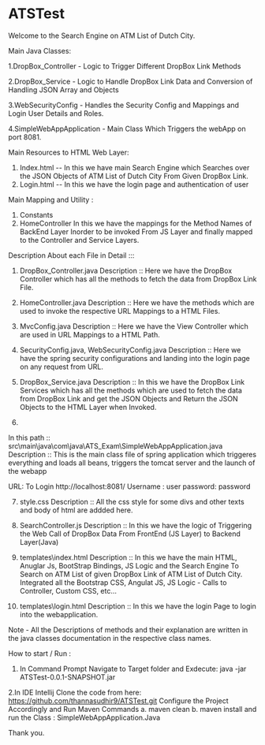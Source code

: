 # ATSTest
Welcome to the Search Engine on ATM List of Dutch City.

Main Java Classes:

1.DropBox_Controller - Logic to Trigger Different DropBox Link Methods

2.DropBox_Service - Logic to Handle DropBox Link Data and Conversion of Handling JSON Array and Objects

3.WebSecurityConfig - Handles the Security Config and Mappings and Login User Details and Roles.

4.SimpleWebAppApplication - Main Class Which Triggers the webApp on port 8081.
 
Main Resources to HTML Web Layer:
1. Index.html -- In this we have main Search Engine which Searches over the JSON Objects of ATM List of Dutch City From Given DropBox Link. 
2. Login.html -- In this we have the login page and authentication of user

Main Mapping and Utility :
1. Constants
2. HomeController
In this we have the mappings for the Method Names of BackEnd Layer Inorder to be invoked From JS Layer and finally mapped to the Controller and Service Layers.

Description About each File in Detail :::
1. DropBox_Controller.java
Description :: Here we have the DropBox Controller which has all the methods to fetch the data from DropBox Link File.

2. HomeController.java
Description :: Here we have the methods which are used to invoke the respective URL Mappings to a HTML Files.

3. MvcConfig.java
Description :: Here we have the View Controller which are used in URL Mappings to a HTML Path.

4. SecurityConfig.java, WebSecurityConfig.java
Description :: Here we have the spring security configurations and landing into the login page on any request from URL.

5. DropBox_Service.java
Description :: In this we have the DropBox Link Services which has all the methods which are used to fetch the data from DropBox Link and get the JSON Objects and Return the JSON Objects to the HTML Layer when Invoked.

6.
In this path :: src\main\java\com\java\ATS_Exam\SimpleWebAppApplication.java
Description :: This is the main class file of spring application which triggeres everything and loads all beans, triggers the tomcat server and the launch of the webapp

URL:
To Login
http://localhost:8081/ 
Username : user
password: password

7. style.css
Description :: All the css style for some divs and other texts and body of html are addded here.

8. SearchController.js
Description :: In this we have the logic of Triggering the Web Call of DropBox Data From FrontEnd (JS Layer) to Backend Layer(Java)

9. templates\index.html
Description :: In this we have the main HTML, Anuglar Js, BootStrap Bindings, JS Logic and the Search Engine To Search on ATM List of given DropBox Link of ATM List of Dutch City.
Integrated all the Bootstrap CSS, Angulat JS, JS Logic - Calls to Controller, Custom CSS, etc...

10. templates\login.html
Description :: In this we have the login Page to login into the webapplication.

Note -
All the Descriptions of methods and their explanation are written in the java classes documentation in the respective class names.

How to start / Run :
1. In Command Prompt
Navigate to Target folder and Exdecute: 
java -jar ATSTest-0.0.1-SNAPSHOT.jar

2.In IDE Intellij
Clone the code from here: 
https://github.com/thannasudhir9/ATSTest.git 
Configure the Project Accordingly and Run Maven Commands
a. maven clean
b. maven install
and run the Class : SimpleWebAppApplication.Java

Thank you.
